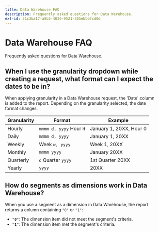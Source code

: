 ```yaml
---
title: Data Warehouse FAQ
description: Frequently asked questions for Data Warehouse.
exl-id: 51c3ba17-a8b2-4030-9521-355ebbbfcd0d
---
```

# Data Warehouse FAQ

Frequently asked questions for Data Warehouse.

## When I use the granularity dropdown while creating a request, what format can I expect the dates to be in?

When applying granularity in a Data Warehouse request, the 'Date' column is added to the report. Depending on the granularity selected, the date format changes.

| Granularity | Format | Example |
| --- | --- | --- |
| Hourly | `mmmm d, yyyy` Hour `H` | January 1, 20XX, Hour 0 |
| Daily | `mmmm d, yyyy` | January 1, 20XX |
| Weekly | Week `w, yyyy` | Week 1, 20XX |
| Monthly | `mmmm yyyy` | January 20XX |
| Quarterly | `q` Quarter `yyyy` | 1st Quarter 20XX |
| Yearly | `yyyy` | 20XX |

## How do segments as dimensions work in Data Warehouse?

When you use a segment as a dimension in Data Warehouse, the report returns a column containing `"0"` or `"1"`:

* **`"0"`**: The dimension item did not meet the segment's criteria.
* **`"1"`**: The dimension item met the segment's criteria.
